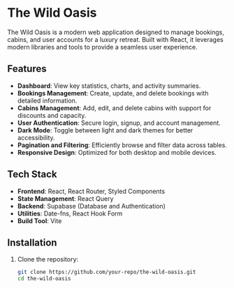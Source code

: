 # The Wild Oasis

The Wild Oasis is a modern web application designed to manage bookings, cabins, and user accounts for a luxury retreat. Built with React, it leverages modern libraries and tools to provide a seamless user experience.

## Features

- **Dashboard**: View key statistics, charts, and activity summaries.
- **Bookings Management**: Create, update, and delete bookings with detailed information.
- **Cabins Management**: Add, edit, and delete cabins with support for discounts and capacity.
- **User Authentication**: Secure login, signup, and account management.
- **Dark Mode**: Toggle between light and dark themes for better accessibility.
- **Pagination and Filtering**: Efficiently browse and filter data across tables.
- **Responsive Design**: Optimized for both desktop and mobile devices.

## Tech Stack

- **Frontend**: React, React Router, Styled Components
- **State Management**: React Query
- **Backend**: Supabase (Database and Authentication)
- **Utilities**: Date-fns, React Hook Form
- **Build Tool**: Vite

## Installation

1. Clone the repository:
   ```bash
   git clone https://github.com/your-repo/the-wild-oasis.git
   cd the-wild-oasis